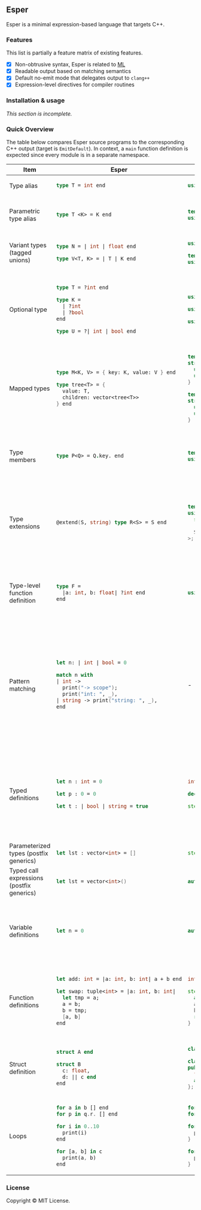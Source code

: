 ## Esper

Esper is a minimal expression-based language that targets C++.

### Features

This list is partially a feature matrix of existing features.

- [x] Non-obtrusive syntax, Esper is related to [ML](<https://en.wikipedia.org/wiki/ML_(programming_language)>)
- [x] Readable output based on matching semantics
- [x] Default no-emit mode that delegates output to `clang++`
- [x] Expression-level directives for compiler routines

### Installation & usage

_This section is incomplete._

### Quick Overview

The table below compares Esper source programs to the corresponding C++ output (target is `EmitDefault`). In context, a `main` function definition is expected since every module is in a separate namespace.

<table><thead>
<tr>
<th>Item</th>
<th>Esper</th>
<th>C++</th>
<th>Description</th>
</tr></thead>
<tbody>

<!-- Type alias -->
<tr>
<td>Type alias</td>
<td>

```fs
type T = int end
```

</td>
<td>

```cpp
using T = int;
```

</td>
<td>

_-_

</td>
</tr>

<!-- Parametric type alias -->
<tr>
<td>Parametric type alias</td>
<td>

```fs
type T <K> = K end
```

</td>
<td>

```cpp
template<typename K>
using T = K;
```

</td>
<td>

_Type parameters are required when instantiating._

</td>
</tr>

<!-- Variant types (tagged unions) -->
<tr>
<td>Variant types (tagged unions)</td>
<td>

```fs
type N = | int | float end

type V<T, K> = | T | K end
```

</td>
<td>

```cpp
using N = std::variant<int, float>;

template<typename T, typename K>
using V = std::variant<T, K>;
```

</td>
<td>

_-_

</td>
</tr>

<!-- Optional type -->
<tr>
<td>Optional type</td>
<td>

```fs
type T = ?int end

type K =
  | ?int
  | ?bool
end

type U = ?| int | bool end
```

</td>
<td>

```cpp
using T = std::optional<int>;

using K = std::variant<std::optional<int>, std::optional<bool>>;

using U = std::optional<std::variant<int, bool>>;
```

</td>
<td>

_Alias of `std::optional`. Wraps type expressions to the right. Variant of optionals is not an optional of variant of types._

</td>
</tr>

<!-- Mapped types -->
<tr>
<td>Mapped types</td>
<td>

```fs
type M<K, V> = { key: K, value: V } end

type tree<T> = {
  value: T,
  children: vector<tree<T>>
} end
```

</td>
<td>

```cpp
template<typename K, typename V>
struct M {
  using key   = K;
  using value = V;
}

template<typename T>
struct tree {
  using value      = T;
  using children   = std::vector<tree<T>>;
}
```

</td>
<td>

_Represents structural definitions that can be passed as signatures in polymorphic functions._

</td>
</tr>

<!-- Type members -->
<tr>
<td>Type members</td>
<td>

```fs
type P<Q> = Q.key. end
```

</td>
<td>

```cpp
template<typename Q>
using P = Q::key;
```

</td>
<td>

_Overloads the `::` syntax when accessing members of type expressions._

</td>
</tr>

<!-- Type extensions -->
<tr>
<td>Type extensions</td>
<td>

```fs
@extend(S, string) type R<S> = S end
```

</td>
<td>

```cpp
template<typename S>
using R = std::enable_if_t<
  std::is_same<
    S, std::string>::value
  S
>;
```

</td>
<td>

_`@extend` modifier required to apply parametric extended types. Ensures fst extends snd or incurs an error without static assertion._

</td>
</tr>

<!-- Type-level function definition -->
<tr>
<td>Type-level function definition</td>
<td>

```fs
type F =
  |a: int, b: float| ?int end
end
```

</td>
<td>

```cpp
using F = std::function<std::optional<int>(int, int)>;
```

</td>
<td>

_Return types are parsed as `type_expr` rule, values are treated as types regardless._

</td>
</tr>

<!-- Pattern matching -->
<tr>
<td>Pattern matching</td>
<td>

```fs
let n: | int | bool = 0

match n with
| int ->
  print("-> scope");
  print("int: ", _),
| string -> print("string: ", _),
end
```

</td>
<td>

_-_

</td>
<td>

_Non-exhaustive matching, inner values captured as the `_` symbol. Requires `std::visit` and decaying inner value to base value types. Ideally, `get_if` and `holds_alternative` are performant but not as rigorous._

</td>
</tr>

<!-- typed variable definitions -->
<tr>
<td>Typed definitions</td>
<td>

```fs
let n : int = 0

let p : 0 = 0

let t : | bool | string = true
```

</td>
<td>

```cpp
int n = 0;

decltype(0) p = 0;

std::variant<bool, std::string> t = true;
```

</td>
<td>

_`Expr::TypedSymbol` represents type identifiers. Tagged unions are variant entries. Literal types are `decltype(T)` which is a non-constraint on the rvalue._

</td>
</tr>

<!-- Parameterized type -->
<tr>
<td>Parameterized types (postfix generics)</td>
<td>

```fs
let lst : vector<int> = []
```

</td>
<td>

```cpp
std::vector<int> lst = {};
```

</td>
<td>

_-_

</td>
</tr>

<!-- typed call expressions -->
<tr>
<td>Typed call expressions (postfix generics)</td>
<td>

```fs
let lst = vector<int>()
```

</td>
<td>

```cpp
auto lst = std::vector<int>();
```

</td>
<td>

_-_

</td>
</tr>

<!-- variable definitions -->
<tr>
<td>Variable definitions</td>
<td>

```fs
let n = 0
```

</td>
<td>

```cpp
auto n = 0;
```

</td>
<td>

_Initialization of a value is expected. Default type is `auto`. Multiple definitions as `Expr::Let` is not allowed._

</td>
</tr>

<!-- function definitions -->
<tr>
<td>Function definitions</td>
<td>

```fs
let add: int = |a: int, b: int| a + b end

let swap: tuple<int> = |a: int, b: int|
  let tmp = a;
  a = b;
  b = tmp;
  [a, b]
end
```

</td>
<td>

```cpp
int add(int a, int b) { return (a + b); }

std::tuple<int> swap(a: int, b: int) {
  auto tmp = a;
  a = b;
  b = tmp;
  return {a, b};
}
```

</td>
<td>

_Required return type is the lvalue. Non-inferred parameter types. Last expression is returned. Multiline expressions are delimited with `;`._

</td>
</tr>

<!-- Struct definition -->
<tr>
<td>Struct definition</td>
<td>

```fs
struct A end

struct B
  c: float,
  d: || c end
end
```

</td>
<td>

```cpp
class A {};

class B {
public:
  float c;
  auto d() { return c; }
};
```

</td>
<td>

_All symbols are public without `@pub`. Structs are classes. Methods are fields with function rvalues._

</td>
</tr>

<!-- Loops -->
<tr>
<td>Loops</td>
<td>

```rust
for a in b [] end
for p in q.r. [] end

for i in 0..10
  print(i)
end

for [a, b] in c
  print(a, b)
end
```

</td>
<td>

```cpp
for (auto a : b) {}
for (auto p : q.r) {}

for (auto i : ranges::views::iota(0,10)) {
  print(i);
}

for (auto [a, b] : c) {
  print(a, b);
}
```

</td>
<td>

_-_

</td>
</tr>

</tbody>
</table>

### License

Copyright © MIT License.
